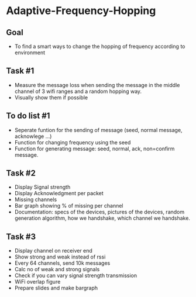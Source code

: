# Adaptive-Frequency-Hopping

## Goal
- To find a smart ways to change the hopping of frequency according to environment

## Task #1
- Measure the message loss when sending the message in the middle channel of 3 wifi ranges and a random hopping way.
- Visually show them if possible

## To do list #1
- Seperate funtion for the sending of message (seed, normal message, acknowlege ...)
- Function for changing frequency using the seed
- Function for generating message: seed, normal, ack, non=confirm message.

## Task #2
- Display Signal strength
- Display Acknowledgment per packet
- Missing channels
- Bar graph showing % of missing per channel
- Documentation: specs of the devices, pictures of the devices, random generation algorithm, how we handshake, which channel we handshake.

## Task #3
- Display channel on receiver end
- Show strong and weak instead of rssi
- Every 64 channels, send 10k messages
- Calc no of weak and strong signals
- Check if you can vary signal strength transmission
- WiFi overlap figure
- Prepare slides and make bargraph


